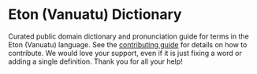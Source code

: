 
# Eton (Vanuatu) Dictionary

Curated public domain dictionary and pronunciation guide for terms in the Eton (Vanuatu) language. See the [contributing guide](https://github.com/drumworkteam/term/blob/make/.github/contributing.md) for details on how to contribute. We would love your support, even if it is just fixing a word or adding a single definition. Thank you for all your help!